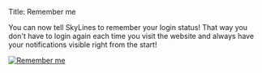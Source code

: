 Title: Remember me

You can now tell SkyLines to remember your login status! That way you don't have
to login again each time you visit the website and always have your
notifications visible right from the start!

[![Remember me]({filename}/images/remember-me.jpg)]({filename}/images/remember-me.jpg)
